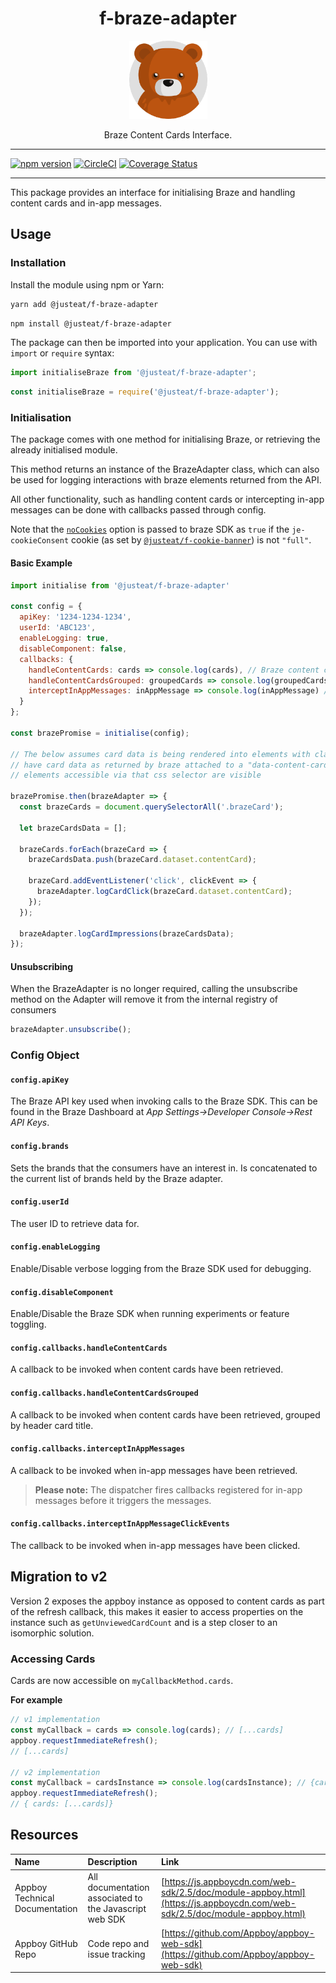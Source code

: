 <div align="center">

# f-braze-adapter

<img width="125" alt="Fozzie Bear" src="../../../bear.png" />

Braze Content Cards Interface.

</div>

---

[![npm version](https://badge.fury.io/js/%40justeat%2Ff-braze-adapter.svg)](https://badge.fury.io/js/%40justeat%2Ff-braze-adapter)
[![CircleCI](https://circleci.com/gh/justeat/fozzie-components.svg?style=svg)](https://circleci.com/gh/justeat/workflows/fozzie-components)
[![Coverage Status](https://coveralls.io/repos/github/justeat/f-braze-adapter/badge.svg)](https://coveralls.io/github/justeat/f-braze-adapter)

---

This package provides an interface for initialising Braze and handling content cards and in-app messages.

## Usage


### Installation

Install the module using npm or Yarn:

```sh
yarn add @justeat/f-braze-adapter
```

```sh
npm install @justeat/f-braze-adapter
```
The package can then be imported into your application.  You can use with `import` or `require` syntax:

```js
import initialiseBraze from '@justeat/f-braze-adapter';
````

```js
const initialiseBraze = require('@justeat/f-braze-adapter');
```

### Initialisation

The package comes with one method for initialising Braze, or retrieving the already initialised module.

This method returns an instance of the BrazeAdapter class, which can also be used for logging interactions with braze elements returned from the API.

All other functionality, such as handling content cards or intercepting in-app messages can be done with callbacks passed through config.

Note that the [`noCookies`](https://js.appboycdn.com/web-sdk/latest/doc/modules/appboy.html#initializationoptions) option is passed to
braze SDK as `true` if the `je-cookieConsent` cookie (as set by [`@justeat/f-cookie-banner`](https://www.npmjs.com/package/@justeat/f-cookie-banner))
is not `"full"`.

#### Basic Example

```js
import initialise from '@justeat/f-braze-adapter'

const config = {
  apiKey: '1234-1234-1234',
  userId: 'ABC123',
  enableLogging: true,
  disableComponent: false,
  callbacks: {
    handleContentCards: cards => console.log(cards), // Braze content cards data
    handleContentCardsGrouped: groupedCards => console.log(groupedCards), // Braze content cards data
    interceptInAppMessages: inAppMessage => console.log(inAppMessage) // Braze in app message data
  }
};

const brazePromise = initialise(config);

// The below assumes card data is being rendered into elements with class "brazeCard", that they
// have card data as returned by braze attached to a "data-content-card" attribute, and that all
// elements accessible via that css selector are visible

brazePromise.then(brazeAdapter => {
  const brazeCards = document.querySelectorAll('.brazeCard');

  let brazeCardsData = [];

  brazeCards.forEach(brazeCard => {
    brazeCardsData.push(brazeCard.dataset.contentCard);

    brazeCard.addEventListener('click', clickEvent => {
      brazeAdapter.logCardClick(brazeCard.dataset.contentCard);
    });
  });

  brazeAdapter.logCardImpressions(brazeCardsData);
});
```
#### Unsubscribing

When the BrazeAdapter is no longer required, calling the unsubscribe method on the Adapter will remove it from the internal registry of consumers

```js
brazeAdapter.unsubscribe();
```

### Config Object

#### `config.apiKey`

The Braze API key used when invoking calls to the Braze SDK. This can be found in the Braze Dashboard at *App Settings->Developer Console->Rest API Keys*.

#### `config.brands`

Sets the brands that the consumers have an interest in. Is concatenated to the current list of brands held
by the Braze adapter.

#### `config.userId`

The user ID to retrieve data for.

#### `config.enableLogging`

Enable/Disable verbose logging from the Braze SDK used for debugging.

#### `config.disableComponent`

Enable/Disable the Braze SDK when running experiments or feature toggling.

#### `config.callbacks.handleContentCards`

A callback to be invoked when content cards have been retrieved.

#### `config.callbacks.handleContentCardsGrouped`

A callback to be invoked when content cards have been retrieved, grouped by header card title.

#### `config.callbacks.interceptInAppMessages`

A callback to be invoked when in-app messages have been retrieved.

> **Please note:** The dispatcher fires callbacks registered for in-app messages before it triggers the messages.

#### `config.callbacks.interceptInAppMessageClickEvents`

The callback to be invoked when in-app messages have been clicked.

## Migration to v2

Version 2 exposes the appboy instance as opposed to content cards as part of the refresh callback, this makes it easier to access properties on the instance such as `getUnviewedCardCount` and is a step closer to an isomorphic solution.

### Accessing Cards

Cards are now accessible on `myCallbackMethod.cards`.

**For example**

```js
// v1 implementation
const myCallback = cards => console.log(cards); // [...cards]
appboy.requestImmediateRefresh();
// [...cards]

// v2 implementation
const myCallback = cardsInstance => console.log(cardsInstance); // {cards: [...cards]}
appboy.requestImmediateRefresh();
// { cards: [...cards]}
```

## Resources

| Name | Description | Link |
|:----|:----|:----|
| Appboy Technical Documentation | All documentation associated to the Javascript web SDK | [https://js.appboycdn.com/web-sdk/2.5/doc/module-appboy.html](https://js.appboycdn.com/web-sdk/2.5/doc/module-appboy.html) |
| Appboy GitHub Repo | Code repo and issue tracking | [https://github.com/Appboy/appboy-web-sdk](https://github.com/Appboy/appboy-web-sdk) |
